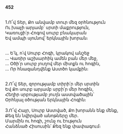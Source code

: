 **452**

\
1.Ո՜վ Տեր, Քո անվամբ տուր մեզ օրհնություն\
Ու խաչի արյամբ՝ սրտի մաքրություն,\
Կառուցի՛ր Հոգով սուրբ բնակարան\
Եվ ամպի սյունով՝ երկնային խորան։

\
 ... Ե՛կ, ո՛վ Սուրբ Հոգի, կրակով անշեջ\
 ... Վառիր աշխարհիկ ամեն բան մեր մեջ,\
 ... Օծի՛ր սուրբ յուղով մեր միտքն ու հոգին,\
 ... Որ հնազանդվենք Աստծո կամքին։

\
2.Ո՜վ Տեր, զորությամբ տիրի՛ր մեր սրտին\
Եվ Քո սուրբ արյամբ սրբի՛ր մեր հոգին,\
Հեղիր սրբությամբ յուղն աստվածային՝\
Օրհնյալ օծության երկնային Հոգին։\
\
3.Ո՜վ Հայր, Սուրբ Աստված, Քո խորանն ենք մենք,\
Քեզ են նվիրված անոթները մեր.\
Մարմին ու հոգի, շունչ ու էություն\
Հանձնած Հիսուսին՝ Քեզ ենք փափագում։
